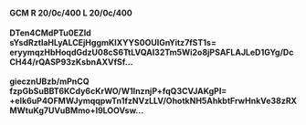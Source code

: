 #### GCM R 20/0c/400 L 20/0c/400
**DTen4CMdPTu0EZld**<br/>**sYsdRztlaHLyALCEjHggmKIXYYS0OUIGnYitz7fST1s=**<br/>**eryymqzHbHoqdGdzU08cS6TtLVQAI32Tm5Wi2o8jPSAFLAJLeD1GYg/DcCH44/rQASP93zKsbnAXVfSf...**<br/><br/>
**giecznUBzb/mPnCQ**<br/>**fzpGbSuBBT6KCdy6cKrWO/W1InznjP+fqQ3CVJAKgPI=**<br/>**+elk6uP4OFMWJymqqpwTn1fzNVzLLV/OhotkNH5AhkbtFrwHnkVe38zRXMWtuKg7UVuBMmo+I9LOOVsw...**